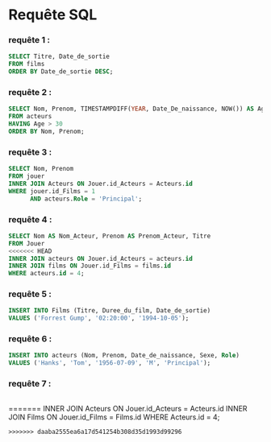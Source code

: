 # Requête SQL


### requête 1 :

```sql
SELECT Titre, Date_de_sortie
FROM films
ORDER BY Date_de_sortie DESC;
```

### requête 2 :

```sql
SELECT Nom, Prenom, TIMESTAMPDIFF(YEAR, Date_De_naissance, NOW()) AS Age
FROM acteurs
HAVING Age > 30
ORDER BY Nom, Prenom;
```

### requête 3 :

```sql
SELECT Nom, Prenom
FROM jouer
INNER JOIN Acteurs ON Jouer.id_Acteurs = Acteurs.id
WHERE jouer.id_Films = 1
      AND acteurs.Role = 'Principal';
```

### requête 4 :

```sql
SELECT Nom AS Nom_Acteur, Prenom AS Prenom_Acteur, Titre
FROM Jouer
<<<<<<< HEAD
INNER JOIN acteurs ON Jouer.id_Acteurs = acteurs.id
INNER JOIN films ON Jouer.id_Films = films.id
WHERE acteurs.id = 4;
```

### requête 5 :

```sql
INSERT INTO Films (Titre, Duree_du_film, Date_de_sortie)
VALUES ('Forrest Gump', '02:20:00', '1994-10-05');
```

### requête 6 :

```sql
INSERT INTO acteurs (Nom, Prenom, Date_de_naissance, Sexe, Role)
VALUES ('Hanks', 'Tom', '1956-07-09', 'M', 'Principal');
```

### requête 7 : 

```sql

```
=======
INNER JOIN Acteurs ON Jouer.id_Acteurs = Acteurs.id
INNER JOIN Films ON Jouer.id_Films = Films.id
WHERE Acteurs.id = 4;
```
>>>>>>> daaba2555ea6a17d541254b308d35d1993d99296
